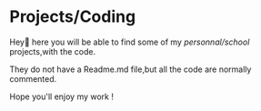 # Projects/Coding

Hey👋 here you will be able to find some of my *personnal/school* projects,with the code.

They do not have a Readme.md file,but all the code are normally commented.

Hope you'll enjoy my work !
